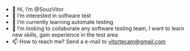 - 👋 Hi, I’m @SouzVitor
- 👀 I’m interested in software test
- 🌱 I’m currently learning automate testing
- 💞️ I’m looking to collaborate any software testing team, I want to learn new skills, gain experience in the test area
- 📫 How to reach me? Send a e-mail to vitortecam@gmail.com

<!---
SouzVitor/SouzVitor is a ✨ special ✨ repository because its `README.md` (this file) appears on your GitHub profile.
You can click the Preview link to take a look at your changes.
--->
